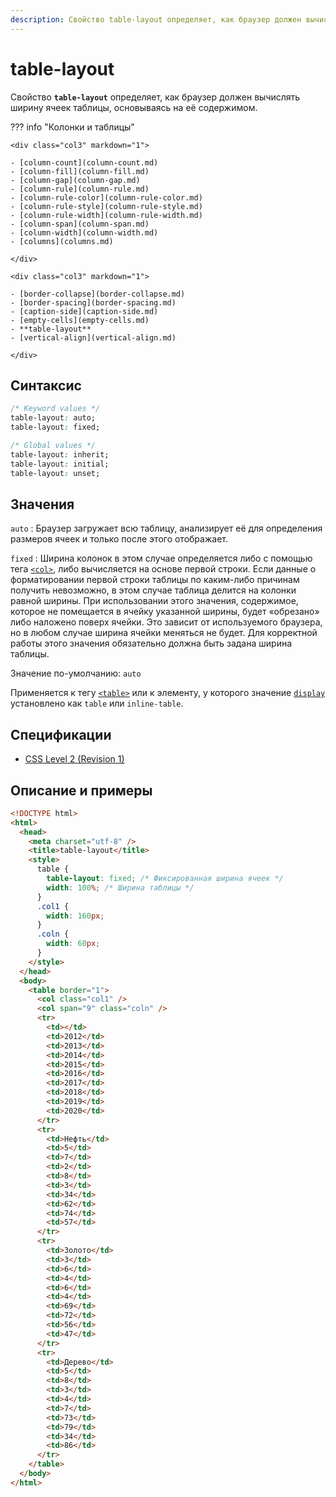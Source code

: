 ```yaml
---
description: Свойство table-layout определяет, как браузер должен вычислять ширину ячеек таблицы, основываясь на её содержимом
---
```


# table-layout

Свойство **`table-layout`** определяет, как браузер должен вычислять ширину ячеек таблицы, основываясь на её содержимом.

??? info "Колонки и таблицы"

    <div class="col3" markdown="1">

    - [column-count](column-count.md)
    - [column-fill](column-fill.md)
    - [column-gap](column-gap.md)
    - [column-rule](column-rule.md)
    - [column-rule-color](column-rule-color.md)
    - [column-rule-style](column-rule-style.md)
    - [column-rule-width](column-rule-width.md)
    - [column-span](column-span.md)
    - [column-width](column-width.md)
    - [columns](columns.md)

    </div>

    <div class="col3" markdown="1">

    - [border-collapse](border-collapse.md)
    - [border-spacing](border-spacing.md)
    - [caption-side](caption-side.md)
    - [empty-cells](empty-cells.md)
    - **table-layout**
    - [vertical-align](vertical-align.md)

    </div>

## Синтаксис

```css
/* Keyword values */
table-layout: auto;
table-layout: fixed;

/* Global values */
table-layout: inherit;
table-layout: initial;
table-layout: unset;
```

## Значения

`auto`
: Браузер загружает всю таблицу, анализирует её для определения размеров ячеек и только после этого отображает.

`fixed`
: Ширина колонок в этом случае определяется либо с помощью тега [`<col>`](../html/col.md), либо вычисляется на основе первой строки. Если данные о форматировании первой строки таблицы по каким-либо причинам получить невозможно, в этом случае таблица делится на колонки равной ширины. При использовании этого значения, содержимое, которое не помещается в ячейку указанной ширины, будет «обрезано» либо наложено поверх ячейки. Это зависит от используемого браузера, но в любом случае ширина ячейки меняться не будет. Для корректной работы этого значения обязательно должна быть задана ширина таблицы.

Значение по-умолчанию: `auto`

Применяется к тегу [`<table>`](../html/table.md) или к элементу, у которого значение [`display`](display.md) установлено как `table` или `inline-table`.

## Спецификации

- [CSS Level 2 (Revision 1)](http://www.w3.org/TR/CSS2/tables.html#width-layout)

## Описание и примеры

```html
<!DOCTYPE html>
<html>
  <head>
    <meta charset="utf-8" />
    <title>table-layout</title>
    <style>
      table {
        table-layout: fixed; /* Фиксированная ширина ячеек */
        width: 100%; /* Ширина таблицы */
      }
      .col1 {
        width: 160px;
      }
      .coln {
        width: 60px;
      }
    </style>
  </head>
  <body>
    <table border="1">
      <col class="col1" />
      <col span="9" class="coln" />
      <tr>
        <td></td>
        <td>2012</td>
        <td>2013</td>
        <td>2014</td>
        <td>2015</td>
        <td>2016</td>
        <td>2017</td>
        <td>2018</td>
        <td>2019</td>
        <td>2020</td>
      </tr>
      <tr>
        <td>Нефть</td>
        <td>5</td>
        <td>7</td>
        <td>2</td>
        <td>8</td>
        <td>3</td>
        <td>34</td>
        <td>62</td>
        <td>74</td>
        <td>57</td>
      </tr>
      <tr>
        <td>Золото</td>
        <td>3</td>
        <td>6</td>
        <td>4</td>
        <td>6</td>
        <td>4</td>
        <td>69</td>
        <td>72</td>
        <td>56</td>
        <td>47</td>
      </tr>
      <tr>
        <td>Дерево</td>
        <td>5</td>
        <td>8</td>
        <td>3</td>
        <td>4</td>
        <td>7</td>
        <td>73</td>
        <td>79</td>
        <td>34</td>
        <td>86</td>
      </tr>
    </table>
  </body>
</html>
```

